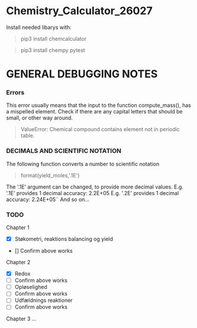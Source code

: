 # Chemistry_Calculator_26027
Install needed libarys with:
> pip3 install chemcalculator

> pip3 install chempy pytest


# GENERAL DEBUGGING NOTES
### Errors
This error usually means that the input to the function compute_mass(), has a mispelled element. Check if there are any capital letters that should be small, or other way around.
> ValueError: Chemical compound contains element not in periodic table.


### DECIMALS AND SCIENTIFIC NOTATION
The following function converts a number to scientific notation
> format(yield_moles,'.1E')

The '.1E' argument can be changed, to provide more decimal values.
E.g. '.1E' provides 1 decimal accuracy: 2.2E+05
E.g. '.2E' provides 1 decimal accuracy: 2.24E+05¨
And so on...


### TODO
Chapter 1
- [x] Støkometri, reaktions balancing og yield
- [] Confirm above works

Chapter 2
- [x] Redox
- [ ] Confirm above works
- [ ] Opløselighed
- [ ] Confirm above works
- [ ] Udfældnings reaktioner
- [ ] Confirm above works

Chapter 3
...

